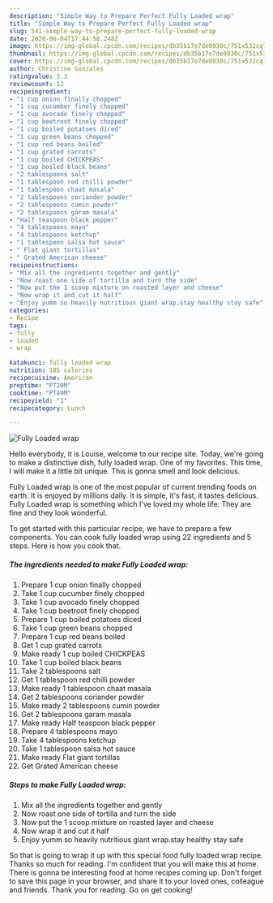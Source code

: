 ```yaml
---
description: "Simple Way to Prepare Perfect Fully Loaded wrap"
title: "Simple Way to Prepare Perfect Fully Loaded wrap"
slug: 541-simple-way-to-prepare-perfect-fully-loaded-wrap
date: 2020-06-04T17:44:58.248Z
image: https://img-global.cpcdn.com/recipes/db35b17e7de0930c/751x532cq70/fully-loaded-wrap-recipe-main-photo.jpg
thumbnail: https://img-global.cpcdn.com/recipes/db35b17e7de0930c/751x532cq70/fully-loaded-wrap-recipe-main-photo.jpg
cover: https://img-global.cpcdn.com/recipes/db35b17e7de0930c/751x532cq70/fully-loaded-wrap-recipe-main-photo.jpg
author: Christine Gonzales
ratingvalue: 3.3
reviewcount: 12
recipeingredient:
- "1 cup onion finally chopped"
- "1 cup cucumber finely chopped"
- "1 cup avocado finely chopped"
- "1 cup beetroot finely chopped"
- "1 cup boiled potatoes diced"
- "1 cup green beans chopped"
- "1 cup red beans boiled"
- "1 cup grated carrots"
- "1 cup boiled CHICKPEAS"
- "1 cup boiled black beans"
- "2 tablespoons salt"
- "1 tablespoon red chilli powder"
- "1 tablespoon chaat masala"
- "2 tablespoons coriander powder"
- "2 tablespoons cumin powder"
- "2 tablespoons garam masala"
- "Half teaspoon black pepper"
- "4 tablespoons mayo"
- "4 tablespoons ketchup"
- "1 tablespoon salsa hot sauce"
- " Flat giant tortillas"
- " Grated American cheese"
recipeinstructions:
- "Mix all the ingredients together and gently"
- "Now roast one side of tortilla and turn the side"
- "Now put the 1 scoop mixture on roasted layer and cheese"
- "Now wrap it and cut it half"
- "Enjoy yumm so heavily nutritious giant wrap.stay healthy stay safe"
categories:
- Recipe
tags:
- fully
- loaded
- wrap

katakunci: fully loaded wrap 
nutrition: 185 calories
recipecuisine: American
preptime: "PT20M"
cooktime: "PT49M"
recipeyield: "1"
recipecategory: Lunch

---
```



![Fully Loaded wrap](https://img-global.cpcdn.com/recipes/db35b17e7de0930c/751x532cq70/fully-loaded-wrap-recipe-main-photo.jpg)

Hello everybody, it is Louise, welcome to our recipe site. Today, we're going to make a distinctive dish, fully loaded wrap. One of my favorites. This time, I will make it a little bit unique. This is gonna smell and look delicious.



Fully Loaded wrap is one of the most popular of current trending foods on earth. It is enjoyed by millions daily. It is simple, it's fast, it tastes delicious. Fully Loaded wrap is something which I've loved my whole life. They are fine and they look wonderful.


To get started with this particular recipe, we have to prepare a few components. You can cook fully loaded wrap using 22 ingredients and 5 steps. Here is how you cook that.

<!--inarticleads1-->

##### The ingredients needed to make Fully Loaded wrap:

1. Prepare 1 cup onion finally chopped
1. Take 1 cup cucumber finely chopped
1. Take 1 cup avocado finely chopped
1. Take 1 cup beetroot finely chopped
1. Prepare 1 cup boiled potatoes diced
1. Take 1 cup green beans chopped
1. Prepare 1 cup red beans boiled
1. Get 1 cup grated carrots
1. Make ready 1 cup boiled CHICKPEAS
1. Take 1 cup boiled black beans
1. Take 2 tablespoons salt
1. Get 1 tablespoon red chilli powder
1. Make ready 1 tablespoon chaat masala
1. Get 2 tablespoons coriander powder
1. Make ready 2 tablespoons cumin powder
1. Get 2 tablespoons garam masala
1. Make ready Half teaspoon black pepper
1. Prepare 4 tablespoons mayo
1. Take 4 tablespoons ketchup
1. Take 1 tablespoon salsa hot sauce
1. Make ready  Flat giant tortillas
1. Get  Grated American cheese




<!--inarticleads2-->

##### Steps to make Fully Loaded wrap:

1. Mix all the ingredients together and gently
1. Now roast one side of tortilla and turn the side
1. Now put the 1 scoop mixture on roasted layer and cheese
1. Now wrap it and cut it half
1. Enjoy yumm so heavily nutritious giant wrap.stay healthy stay safe




So that is going to wrap it up with this special food fully loaded wrap recipe. Thanks so much for reading. I'm confident that you will make this at home. There is gonna be interesting food at home recipes coming up. Don't forget to save this page in your browser, and share it to your loved ones, colleague and friends. Thank you for reading. Go on get cooking!
